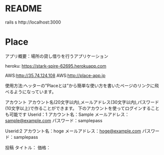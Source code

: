 # README

rails s
http://localhost:3000

# Place
アプリ概要：場所の貸し借りを行うアプリケーション

heroku: https://stark-spire-62695.herokuapp.com


AWS:http://35.74.124.108
AWS:http://place-app.jp

使用方法:ヘッターの”Placeとは”から簡単な使い方を書いたページのリンクに飛べるようになっています。

アカウント
アカウント名(20文字以内),メールアドレス(30文字以内),パスワード(10文字以上)で作ることができます。
下のアカウントを使ってログインすることも可能です
Userid：1
アカウント名：Sample
メールアドレス：sample@example.com
パスワード：samplepass

Userid:2
アカウント名：hoge
メールアドレス：hoge@example.com
パスワード：samplepass

投稿
タイトル：
価格：

